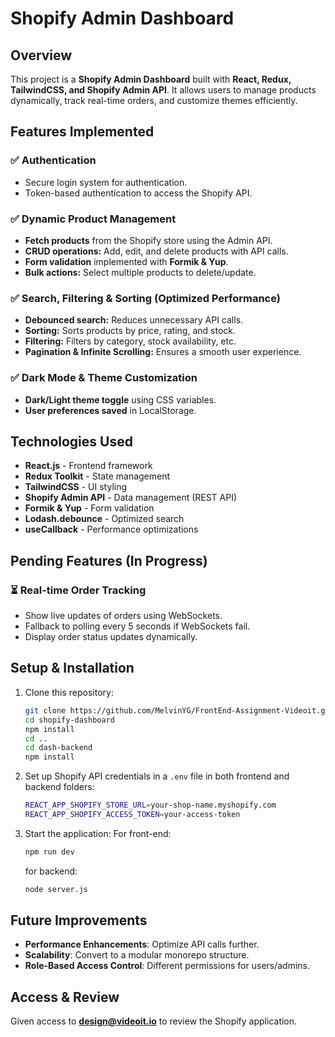 # Shopify Admin Dashboard

## Overview
This project is a **Shopify Admin Dashboard** built with **React, Redux, TailwindCSS, and Shopify Admin API**. It allows users to manage products dynamically, track real-time orders, and customize themes efficiently.

## Features Implemented
### ✅ Authentication
- Secure login system for authentication.
- Token-based authentication to access the Shopify API.

### ✅ Dynamic Product Management
- **Fetch products** from the Shopify store using the Admin API.
- **CRUD operations:** Add, edit, and delete products with API calls.
- **Form validation** implemented with **Formik & Yup**.
- **Bulk actions:** Select multiple products to delete/update.

### ✅ Search, Filtering & Sorting (Optimized Performance)
- **Debounced search:** Reduces unnecessary API calls.
- **Sorting:** Sorts products by price, rating, and stock.
- **Filtering:** Filters by category, stock availability, etc.
- **Pagination & Infinite Scrolling:** Ensures a smooth user experience.

### ✅ Dark Mode & Theme Customization
- **Dark/Light theme toggle** using CSS variables.
- **User preferences saved** in LocalStorage.

## Technologies Used
- **React.js** - Frontend framework
- **Redux Toolkit** - State management
- **TailwindCSS** - UI styling
- **Shopify Admin API** - Data management (REST API)
- **Formik & Yup** - Form validation
- **Lodash.debounce** - Optimized search
- **useCallback** - Performance optimizations

## Pending Features (In Progress)
### ⏳ Real-time Order Tracking
- Show live updates of orders using WebSockets.
- Fallback to polling every 5 seconds if WebSockets fail.
- Display order status updates dynamically.

## Setup & Installation
1. Clone this repository:
   ```sh
   git clone https://github.com/MelvinYG/FrontEnd-Assignment-Videoit.git
   cd shopify-dashboard
   npm install
   cd ..
   cd dash-backend
   npm install
   ```
2. Set up Shopify API credentials in a `.env` file in both frontend and backend folders:
   ```sh
   REACT_APP_SHOPIFY_STORE_URL=your-shop-name.myshopify.com
   REACT_APP_SHOPIFY_ACCESS_TOKEN=your-access-token
   ```
3. Start the application:
    For front-end:
   ```sh
   npm run dev
   ```
   for backend:
   ```sh
   node server.js
   ```


## Future Improvements
- **Performance Enhancements**: Optimize API calls further.
- **Scalability**: Convert to a modular monorepo structure.
- **Role-Based Access Control**: Different permissions for users/admins.

## Access & Review
Given access to **design@videoit.io** to review the Shopify application.
